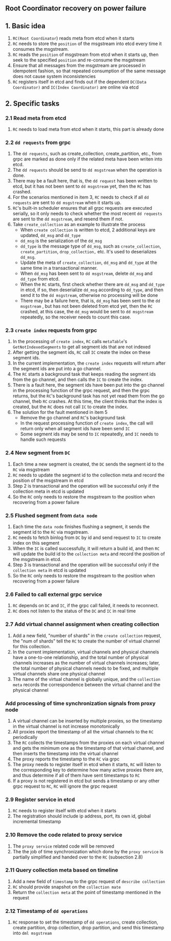 ## Root Coordinator recovery on power failure

## 1. Basic idea
1. `RC(Root Coordinator`) reads meta from etcd when it starts
2. `RC` needs to store the `position` of the msgstream into etcd every time it consumes the msgstream.
3. `RC` reads the `position` of msgstream from etcd when it starts up, then seek to the specified `position` and re-consume the msgstream
4. Ensure that all messages from the msgstream are processed in idempotent fashion, so that repeated consumption of the same message does not cause system inconsistencies 
5. `RC`  registers itself in etcd and finds out if the dependent `DC(Data Coordinator)` and `IC(Index Coordinator)` are online via etcd

## 2. Specific tasks

### 2.1 Read meta from etcd
1. `RC` needs to load meta from etcd when it starts, this part is already done

### 2.2 `dd requests` from grpc
1. The `dd requests`, such as create_collection, create_partition, etc., from grpc are marked as done only if the related meta have been writen into etcd.
2. The `dd requests` should be send to `dd msgstream` when the operation is done. 
3. There may be a fault here, that is, the `dd request` has been written to etcd, but it has not been sent to `dd msgstream` yet, then the `RC` has crashed.
4. For the scenarios mentioned in item 3, `RC` needs to check if all `dd requests` are sent to `dd msgstream` when it starts up.
5. `RC`'s built-in scheduler ensures that all grpc requests are executed serially, so it only needs to check whether the most recent `dd requests` are sent to the `dd msgstream`, and resend them if not.
6. Take `create_collection` as an example to illustrate the process
    - When `create collection` is written to etcd, 2 additional keys are updated, `dd_msg` and `dd_type`
    - `dd_msg` is the serialization of the `dd_msg`
    - `dd_type` is the message type of `dd_msg`, such as `create_collection`, `create_partition`, `drop_collection,` etc. It's used to deserializes `dd_msg`.
    - Update the meta of `create_collection`, `dd_msg` and `dd_type` at the same time in a transactional manner.
    - When `dd_msg`  has been sent to `dd msgstream`, delete `dd_msg` and `dd_type` from etcd.
    - When the `RC` starts, first check whether there are `dd_msg` and `dd_type` in etcd, if so, then deserialize `dd_msg` according to `dd_type`, and then send it to the `dd msgstream`, otherwise no processing will be done
    - There may be a failure here, that is, `dd_msg` has been sent to the `dd msgstream` , but has not been deleted from etcd yet, then the `RC` crashed, at this case, the `dd_msg`  would be sent to `dd msgstream` repeatedly, so the receiver needs to count this case. 

### 2.3 `create index` requests from grpc
1. In the processing of `create index`, `RC` calls  `metaTable`'s `GetNotIndexedSegments` to get all segment ids that are not indexed
2. After getting the segment ids, `RC` call `IC` create the index on these segment ids.
3. In the current implementation, the `create index` requests will return after the segment ids are put into a go channel.
4. The `RC` starts a background task that keeps reading the segment ids from the go channel, and then calls the `IC` to create the index.
5. There is a fault here, the segment ids have been put into the go channel in the processing function of the grpc request, and then the grpc returns, but the `RC`'s background task has not yet read them from the go channel, theb `RC` crashes. At this time, the client thinks that the index is created, but the `RC` does not call `IC` to create the index.
6. The solution for the fault mentioned in item 5
    - Remove the go channel and `RC`'s background task
    - In the request processing function of `create index`, the call will return only when all segment ids have been send `IC`
    - Some segment ids may be send to `IC` repeatedly, and `IC` needs to handle such requests  

### 2.4 New segment from `DC`
1. Each time a new segment is created, the `DC` sends the segment id to the `RC` via msgstream
2. `RC` needs to update the segment id to the collection meta and record the position of the msgstream in etcd
3. Step 2 is transactional and the operation will be successful only if the collection meta in etcd is updated
4. So the `RC` only needs to restore the msgstream to the position when recovering from a power failure

### 2.5 Flushed segment from `data node`
1. Each time the `data node` finishes flushing a segment, it sends the segment id to the `RC` via msgstream.
2. `RC` needs to fetch binlog from `DC` by id and send request to `IC` to create index on this segment
3. When the `IC` is called successfully, it will return a build id, and then `RC` will update the build id to the `collection meta` and record the position of the msgstream in etcd.
4. Step 3 is transactional and the operation will be successful only if the `collection meta` in etcd is updated
5. So the `RC` only needs to restore the msgstream to the position when recovering from a power failure

### 2.6 Failed to call external grpc service
1. `RC` depends on `DC` and `IC`, if the grpc call failed, it needs to reconnect.
2. `RC` does not listen to the status of the `DC` and `IC` in real time

### 2.7 Add virtual channel assignment when creating collection
1. Add a new field, "number of shards" in the `create collection` request, the "num of shards" tell the `RC` to create the number of virtual channel for this collection.
2. In the current implementation, virtual channels and physical channels have a one-to-one relationship, and the total number of physical channels increases as the number of virtual channels increases; later, the total number of physical channels needs to be fixed, and multiple virtual channels share one physical channel
3. The name of the virtual channel is globally unique, and the `collection meta` records the correspondence between the virtual channel and the physical channel


### Add processing of time synchronization signals from proxy node
1. A virtual channel can be inserted by multiple proxies, so the timestamp in the virtual channel is not increase monotonically
2. All proxies report the timestamp of all the virtual channels to the `RC` periodically
3. The `RC` collects the timestamps from the proxies on each virtual channel and gets the minimum one as the timestamp of that virtual channel, and then inserts the timestamp into the virtual channel  
4. The proxy reports the timestamp to the `RC` via grpc
5. The proxy needs to register itself in etcd when it starts, `RC` will listen to the corresponding key to determine how many active proxies there are, and thus determine if all of them have sent timestamps to `RC` 
6. If a proxy is not registered in etcd but sends a timestamp or any other grpc request to `RC`, `RC` will ignore the grpc request

### 2.9 Register service in etcd
1. `RC` needs to register itself with etcd when it starts
2. The registration should include ip address, port, its own id, global incremental timestamp 

### 2.10 Remove the code related to proxy service
1. The `proxy service` related code  will be removed
2. The the job of time synchronization which done by the `proxy service` is partially simplified and handed over to the `RC` (subsection 2.8)

### 2.11 Query collection meta based on timeline
1. Add a new field of `timestamp` to the grpc request of `describe collection`
2. `RC` should provide snapshot on the `collection mate`
3. Return the `collection meta` at the point of timestamp mentioned in the request

### 2.12 Timestamp of `dd operations`
1. `RC` response to set the timestamp of `dd operations`, create collection, create partition, drop collection, drop partition, and send this timestamp into `dml msgstream`
